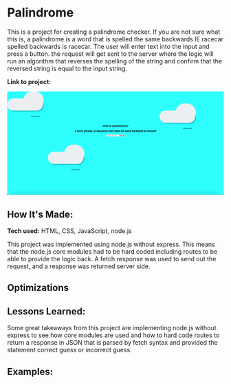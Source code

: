 # Palindrome
This is a project for creating a palindrome checker. If you are not sure what this is, a palindrome is a word that is spelled the same backwards IE racecar spelled backwards is racecar. The user will enter text into the input and press a button. the request will get sent to the server where the logic will run an algorithm that reverses the spelling of the string and confirm that the reversed string is equal to the input string. 

**Link to project:** 

![screenshot](images/live_screenshot.png)

## How It's Made:

**Tech used:** HTML, CSS, JavaScript, node.js

This project was implemented using node.js without express. This means that the node.js core modules had to be hard coded including routes to be able to provide the logic back. A fetch response was used to send out the request, and a response was returned server side.


## Optimizations


## Lessons Learned:

Some great takeaways from this project are implementing node.js without express to see how core modules are used and how to hard code routes to return a response in JSON that is parsed by fetch syntax and provided the statement correct guess or incorrect guess.

## Examples: